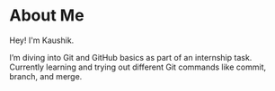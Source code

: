 # About Me
Hey! I'm Kaushik.

I’m diving into Git and GitHub basics as part of an internship task.  
Currently learning and trying out different Git commands like commit, branch, and merge. 